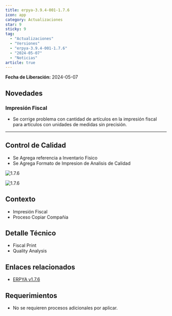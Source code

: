 ```yaml
---
title: erpya-3.9.4-001-1.7.6
icon: app
category: Actualizaciones
star: 9
sticky: 9
tag:
  - "Actualizaciones"
  - "Versiones"
  - "erpya-3.9.4-001-1.7.6"
  - "2024-05-07"
  - "Noticias"
article: true
---
```


**Fecha de Liberación:** 2024-05-07

## Novedades

### Impresión Fiscal

- Se corrige problema con cantidad de artículos en la impresión fiscal para artículos con unidades de medidas sin precisión.

---

## Control de Calidad

- Se Agrega referencia a Inventario Fisico
- Se Agrega Formato de Impresion de Analisis de Calidad

![1.7.6](/assets/img/downloads/updates/resources/adempiere-patch-zk-1.7.6-img1.png)

![1.7.6](/assets/img/downloads/updates/resources/adempiere-patch-zk-1.7.6-img2.png)

## Contexto

- Impresión Fiscal
- Proceso Copiar Compañia

## Detalle Técnico

- Fiscal Print
- Quality Analysis

## Enlaces relacionados

- [ERPYA v1.7.6](https://github.com/erpya/adempiere_patch_zk/releases/tag/1.7.6)

## Requerimientos

- No se requieren procesos adicionales por aplicar.

